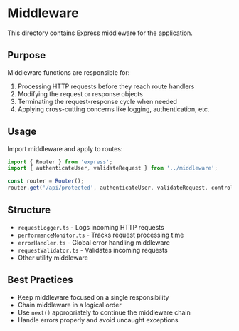 # Middleware

This directory contains Express middleware for the application.

## Purpose

Middleware functions are responsible for:

1. Processing HTTP requests before they reach route handlers
2. Modifying the request or response objects
3. Terminating the request-response cycle when needed
4. Applying cross-cutting concerns like logging, authentication, etc.

## Usage

Import middleware and apply to routes:

```typescript
import { Router } from 'express';
import { authenticateUser, validateRequest } from '../middleware';

const router = Router();
router.get('/api/protected', authenticateUser, validateRequest, controller.handleRequest);
```

## Structure

- `requestLogger.ts` - Logs incoming HTTP requests
- `performanceMonitor.ts` - Tracks request processing time
- `errorHandler.ts` - Global error handling middleware
- `requestValidator.ts` - Validates incoming requests
- Other utility middleware

## Best Practices

- Keep middleware focused on a single responsibility
- Chain middleware in a logical order
- Use `next()` appropriately to continue the middleware chain
- Handle errors properly and avoid uncaught exceptions